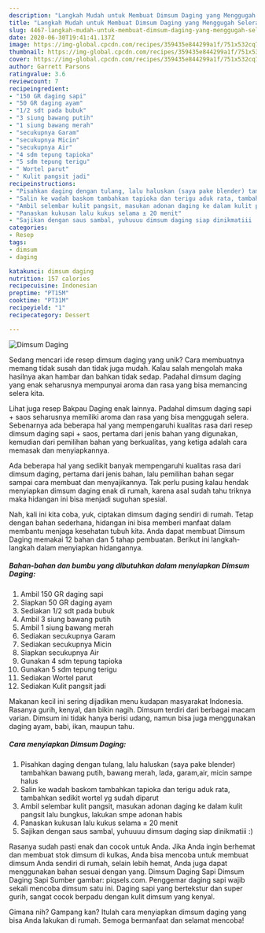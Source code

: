 ```yaml
---
description: "Langkah Mudah untuk Membuat Dimsum Daging yang Menggugah Selera"
title: "Langkah Mudah untuk Membuat Dimsum Daging yang Menggugah Selera"
slug: 4467-langkah-mudah-untuk-membuat-dimsum-daging-yang-menggugah-selera
date: 2020-06-30T19:41:41.137Z
image: https://img-global.cpcdn.com/recipes/359435e844299a1f/751x532cq70/dimsum-daging-foto-resep-utama.jpg
thumbnail: https://img-global.cpcdn.com/recipes/359435e844299a1f/751x532cq70/dimsum-daging-foto-resep-utama.jpg
cover: https://img-global.cpcdn.com/recipes/359435e844299a1f/751x532cq70/dimsum-daging-foto-resep-utama.jpg
author: Garrett Parsons
ratingvalue: 3.6
reviewcount: 7
recipeingredient:
- "150 GR daging sapi"
- "50 GR daging ayam"
- "1/2 sdt pada bubuk"
- "3 siung bawang putih"
- "1 siung bawang merah"
- "secukupnya Garam"
- "secukupnya Micin"
- "secukupnya Air"
- "4 sdm tepung tapioka"
- "5 sdm tepung terigu"
- " Wortel parut"
- " Kulit pangsit jadi"
recipeinstructions:
- "Pisahkan daging dengan tulang, lalu haluskan (saya pake blender) tambahkan bawang putih, bawang merah, lada, garam,air, micin sampe halus"
- "Salin ke wadah baskom tambahkan tapioka dan terigu aduk rata, tambahkan sedikit wortel yg sudah diparut"
- "Ambil selembar kulit pangsit, masukan adonan daging ke dalam kulit pangsit lalu bungkus, lakukan smpe adonan habis"
- "Panaskan kukusan lalu kukus selama ± 20 menit"
- "Sajikan dengan saus sambal, yuhuuuu dimsum daging siap dinikmatiii :)"
categories:
- Resep
tags:
- dimsum
- daging

katakunci: dimsum daging 
nutrition: 157 calories
recipecuisine: Indonesian
preptime: "PT15M"
cooktime: "PT31M"
recipeyield: "1"
recipecategory: Dessert

---
```



![Dimsum Daging](https://img-global.cpcdn.com/recipes/359435e844299a1f/751x532cq70/dimsum-daging-foto-resep-utama.jpg)

Sedang mencari ide resep dimsum daging yang unik? Cara membuatnya memang tidak susah dan tidak juga mudah. Kalau salah mengolah maka hasilnya akan hambar dan bahkan tidak sedap. Padahal dimsum daging yang enak seharusnya mempunyai aroma dan rasa yang bisa memancing selera kita.

Lihat juga resep Bakpau Daging enak lainnya. Padahal dimsum daging sapi + saos seharusnya memiliki aroma dan rasa yang bisa menggugah selera. Sebenarnya ada beberapa hal yang mempengaruhi kualitas rasa dari resep dimsum daging sapi + saos, pertama dari jenis bahan yang digunakan, kemudian dari pemilihan bahan yang berkualitas, yang ketiga adalah cara memasak dan menyiapkannya.

Ada beberapa hal yang sedikit banyak mempengaruhi kualitas rasa dari dimsum daging, pertama dari jenis bahan, lalu pemilihan bahan segar sampai cara membuat dan menyajikannya. Tak perlu pusing kalau hendak menyiapkan dimsum daging enak di rumah, karena asal sudah tahu triknya maka hidangan ini bisa menjadi suguhan spesial.


Nah, kali ini kita coba, yuk, ciptakan dimsum daging sendiri di rumah. Tetap dengan bahan sederhana, hidangan ini bisa memberi manfaat dalam membantu menjaga kesehatan tubuh kita. Anda dapat membuat Dimsum Daging memakai 12 bahan dan 5 tahap pembuatan. Berikut ini langkah-langkah dalam menyiapkan hidangannya.

<!--inarticleads1-->

##### Bahan-bahan dan bumbu yang dibutuhkan dalam menyiapkan Dimsum Daging:

1. Ambil 150 GR daging sapi
1. Siapkan 50 GR daging ayam
1. Sediakan 1/2 sdt pada bubuk
1. Ambil 3 siung bawang putih
1. Ambil 1 siung bawang merah
1. Sediakan secukupnya Garam
1. Sediakan secukupnya Micin
1. Siapkan secukupnya Air
1. Gunakan 4 sdm tepung tapioka
1. Gunakan 5 sdm tepung terigu
1. Sediakan  Wortel parut
1. Sediakan  Kulit pangsit jadi


Makanan kecil ini sering dijadikan menu kudapan masyarakat Indonesia. Rasanya gurih, kenyal, dan bikin nagih. Dimsum terdiri dari berbagai macam varian. Dimsum ini tidak hanya berisi udang, namun bisa juga menggunakan daging ayam, babi, ikan, maupun tahu. 

<!--inarticleads2-->

##### Cara menyiapkan Dimsum Daging:

1. Pisahkan daging dengan tulang, lalu haluskan (saya pake blender) tambahkan bawang putih, bawang merah, lada, garam,air, micin sampe halus
1. Salin ke wadah baskom tambahkan tapioka dan terigu aduk rata, tambahkan sedikit wortel yg sudah diparut
1. Ambil selembar kulit pangsit, masukan adonan daging ke dalam kulit pangsit lalu bungkus, lakukan smpe adonan habis
1. Panaskan kukusan lalu kukus selama ± 20 menit
1. Sajikan dengan saus sambal, yuhuuuu dimsum daging siap dinikmatiii :)


Rasanya sudah pasti enak dan cocok untuk Anda. Jika Anda ingin berhemat dan membuat stok dimsum di kulkas, Anda bisa mencoba untuk membuat dimsum Anda sendiri di rumah, selain lebih hemat, Anda juga dapat menggunakan bahan sesuai dengan yang. Dimsum Daging Sapi Dimsum Daging Sapi Sumber gambar: piqsels.com. Penggemar daging sapi wajib sekali mencoba dimsum satu ini. Daging sapi yang bertekstur dan super gurih, sangat cocok berpadu dengan kulit dimsum yang kenyal. 

Gimana nih? Gampang kan? Itulah cara menyiapkan dimsum daging yang bisa Anda lakukan di rumah. Semoga bermanfaat dan selamat mencoba!
